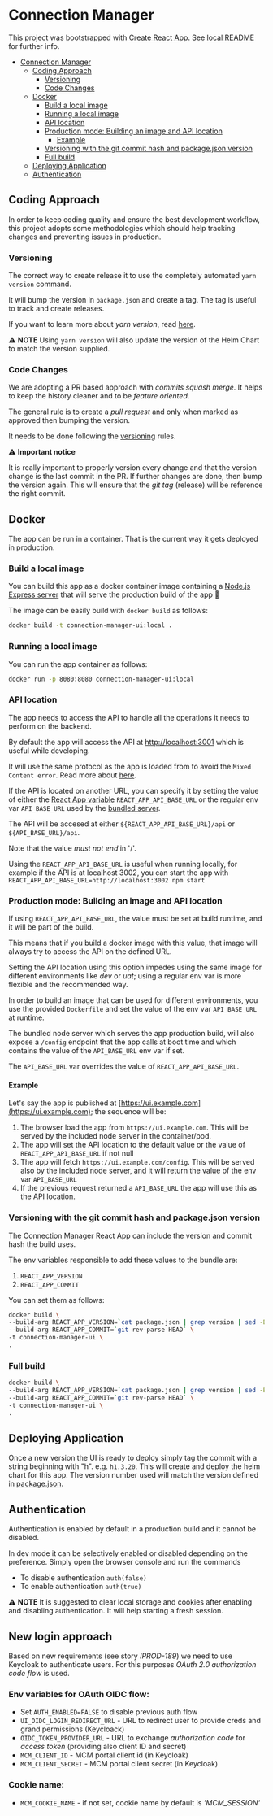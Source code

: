 # Connection Manager

This project was bootstrapped with [Create React App](https://github.com/facebook/create-react-app). See [local README](./README.CRA.md) for further info.

- [Connection Manager](#connection-manager)
  - [Coding Approach](#coding-approach)
    - [Versioning](#versioning)
    - [Code Changes](#code-changes)
  - [Docker](#docker)
    - [Build a local image](#build-a-local-image)
    - [Running a local image](#running-a-local-image)
    - [API location](#api-location)
    - [Production mode: Building an image and API location](#production-mode-building-an-image-and-api-location)
      - [Example](#example)
    - [Versioning with the git commit hash and package.json version](#versioning-with-the-git-commit-hash-and-packagejson-version)
    - [Full build](#full-build)
  - [Deploying Application](#deploying-application)
  - [Authentication](#authentication)

## Coding Approach

In order to keep coding quality and ensure the best development workflow, this project adopts some methodologies which should help tracking changes and preventing issues in production.

### Versioning

The correct way to create release it to use the completely automated `yarn version` command.

It will bump the version in `package.json` and create a tag. The tag is useful to track and create releases.

If you want to learn more about _yarn version_, read [here](https://yarnpkg.com/en/docs/cli/version).

:warning: **NOTE**
Using `yarn version` will also update the version of the Helm Chart to match the version supplied.

### Code Changes

We are adopting a PR based approach with _commits squash merge_. It helps to keep the history cleaner and to be _feature oriented_.

The general rule is to create a _pull request_ and only when marked as approved then bumping the version.

It needs to be done following the [versioning](#versioning) rules.

:warning: **Important notice**

It is really important to properly version every change and that the version change is the last commit in the PR. If further changes are done, then bump the version again. This will ensure that the _git tag_ (release) will be reference the right commit.

## Docker

The app can be run in a container. That is the current way it gets deployed in production.

### Build a local image

You can build this app as a docker container image containing a [Node.js Express server](./server/index.js) that will serve the production build of the app :rocket:

The image can be easily build with `docker build` as follows:

```bash
docker build -t connection-manager-ui:local .
```

### Running a local image

You can run the app container as follows:

```bash
docker run -p 8080:8080 connection-manager-ui:local
```

### API location

The app needs to access the API to handle all the operations it needs to perform on the backend.

By default the app will access the API at [http://localhost:3001](http://localhost:3001) which is useful while developing.

It will use the same protocol as the app is loaded from to avoid the `Mixed Content error`. Read more about [here](https://developers.google.com/web/fundamentals/security/prevent-mixed-content/what-is-mixed-content).

If the API is located on another URL, you can specify it by setting the value of either the [React App variable](https://facebook.github.io/create-react-app/docs/adding-custom-environment-variables) `REACT_APP_API_BASE_URL` or the regular env var `API_BASE_URL` used by the [bundled server](./server/index.js).

The API will be accesed at either `${REACT_APP_API_BASE_URL}/api` or `${API_BASE_URL}/api`.

Note that the value _must not end_ in '/'.

Using the `REACT_APP_API_BASE_URL` is useful when running locally, for example if the API is at localhost 3002, you can start the app with `REACT_APP_API_BASE_URL=http://localhost:3002 npm start`

### Production mode: Building an image and API location

If using `REACT_APP_API_BASE_URL`, the value must be set at build runtime, and it will be part of the build.

This means that if you build a docker image with this value, that image will always try to access the API on the defined URL.

Setting the API location using this option impedes using the same image for different environments like _dev_ or _uat_; using a regular env var is more flexible and the recommended way.

In order to build an image that can be used for different environments, you use the provided `Dockerfile` and set the value of the env var `API_BASE_URL` at runtime.

The bundled node server which serves the app production build, will also expose a `/config` endpoint that the app calls at boot time and which contains the value of the `API_BASE_URL` env var if set.

The `API_BASE_URL` var overrides the value of `REACT_APP_API_BASE_URL`.

#### Example

Let's say the app is published at [https://ui.example.com](https://ui.example.com); the sequence will be:

1) The browser load the app from `https://ui.example.com`. This will be served by the included node server in the container/pod.
2) The app will set the API location to the default value or the value of `REACT_APP_API_BASE_URL` if not null
3) The app will fetch `https://ui.example.com/config`. This will be served also by the included node server, and it will return the value of the env var `API_BASE_URL`
4) If the previous request returned a `API_BASE_URL` the app will use this as the API location.

### Versioning with the git commit hash and package.json version

The Connection Manager React App can include the version and commit hash the build uses.

The env variables responsible to add these values to the bundle are:

1) `REACT_APP_VERSION`
2) `REACT_APP_COMMIT`

You can set them as follows:

```bash
docker build \
--build-arg REACT_APP_VERSION=`cat package.json | grep version | sed -E 's/.*version": "([0-9\.]*)".*/\1/'` \
--build-arg REACT_APP_COMMIT=`git rev-parse HEAD` \
-t connection-manager-ui \
.
```

### Full build

```bash
docker build \
--build-arg REACT_APP_VERSION=`cat package.json | grep version | sed -E 's/.*version": "([0-9\.]*)".*/\1/'` \
--build-arg REACT_APP_COMMIT=`git rev-parse HEAD` \
-t connection-manager-ui \
.
```

## Deploying Application

Once a new version the UI is ready to deploy simply tag the commit with a string beginning with "h". e.g. `h1.3.20`. This will create and deploy the helm chart for this app. The version number used will match the version defined in [package.json](package.json).

## Authentication

Authentication is enabled by default in a production build and it cannot be disabled.

In dev mode it can be selectively enabled or disabled depending on the preference.
Simply open the browser console and run the commands

- To disable authentication `auth(false)`
- To enable authentication `auth(true)`

:warning: **NOTE**
It is suggested to clear local storage and cookies after enabling and disabling authentication. It will help starting a fresh session.


## New login approach
Based on new requirements (see story _IPROD-189_) we need to use Keycloak to authenticate users.
For this purposes *OAuth 2.0 authorization code flow* is used. 

### Env variables for OAuth OIDC flow:
- Set `AUTH_ENABLED=FALSE` to disable previous auth flow
- `UI_OIDC_LOGIN_REDIRECT_URL` - URL to redirect user to provide creds and grand permissions (Keycloack)
- `OIDC_TOKEN_PROVIDER_URL` - URL to exchange _authorization code_ for _access token_ (providing also client ID and secret)
- `MCM_CLIENT_ID` - MCM portal client id (in Keycloak)
- `MCM_CLIENT_SECRET` - MCM portal client secret (in Keycloak)

### Cookie name:
- `MCM_COOKIE_NAME` - if not set, cookie name by default is _'MCM_SESSION'_
